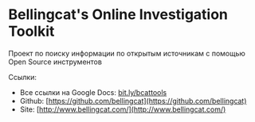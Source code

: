 # Bellingcat's Online Investigation Toolkit

Проект по поиску информации по открытым источникам с помощью Open Source инструментов

Ссылки:

* Все ссылки на Google Docs: [bit.ly/bcattools](https://bit.ly/bcattools)
* Github: [https://github.com/bellingcat](https://github.com/bellingcat)
* Site: [http://www.bellingcat.com/](http://www.bellingcat.com/)
